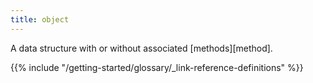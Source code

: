 ```yaml
---
title: object
---
```


A data structure with or without associated [methods][method].

{{% include "/getting-started/glossary/_link-reference-definitions" %}}
